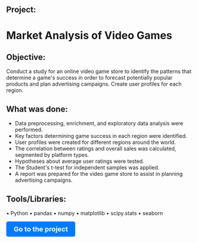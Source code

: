 ## Project:
# Market Analysis of Video Games

## Objective:
Conduct a study for an online video game store to identify the patterns that determine a game's success in order to forecast potentially popular products and plan advertising campaigns. Create user profiles for each region.

## What was done:
- Data preprocessing, enrichment, and exploratory data analysis were performed.
- Key factors determining game success in each region were identified.
- User profiles were created for different regions around the world.
- The correlation between ratings and overall sales was calculated, segmented by platform types.
- Hypotheses about average user ratings were tested.
- The Student's t-test for independent samples was applied.
- A report was prepared for the video game store to assist in planning advertising campaigns.

## Tools/Libraries:
•	Python
•	pandas
•	numpy
•	matplotlib
•	scipy.stats
•	seaborn


<a href="Analysis of the computer games market ENG.ipynb" style="text-decoration:none;">
  <div style="display:inline-block; padding:10px 20px; font-size:18px; font-weight:bold; color:white; background-color:#007bff; border-radius:5px;">
    Go to the project
  </div>
</a>
